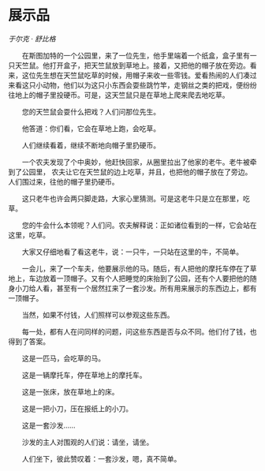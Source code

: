 # 展示品

*于尔克 · 舒比格*

　　在斯图加特的一个公园里，来了一位先生，他手里端着一个纸盒，盒子里有一只天竺鼠。他打开盒子，把天竺鼠放到草地上。接着，又把他的帽子放在旁边。看来，这位先生想在天竺鼠吃草的时候，用帽子来收一些零钱。爱看热闹的人们凑过来看这只小动物，他们以为这只小东西会耍些跳竹竿，走钢丝之类的把戏，便纷纷往地上的帽子里投硬币。可是，这天竺鼠只是在草地上爬来爬去地吃草。

　　您的天竺鼠会耍什么把戏？人们问那位先生。

　　他答道：你们看，它会在草地上跑，会吃草。

　　人们继续看着，继续不断地向帽子里扔硬币。

　　一个农夫发现了个中奥妙，他赶快回家，从圈里拉出了他家的老牛。老牛被牵到了公园里， 农夫让它在天竺鼠的边上吃草，并且，也把他的帽子放在了旁边。人们围过来，往他的帽子里扔硬币。

　　这只老牛也许会两只脚走路，大家心里猜测。可是这老牛只是立在那里，吃草。

　　您的牛会什么本领呢？人们问。农夫解释说：正如诸位看到的一样，它会站在这里，吃草。

　　大家又仔细地看了看这老牛，说：一只牛，一只站在这里的牛，不简单。

　　一会儿，来了一个车夫，他要展示他的马。随后，有人把他的摩托车停在了草地上，车边放着一顶帽子。又有个人把睡觉的床抬到了公园，还有个人要把他的随身小刀给人看，甚至有一个居然扛来了一套沙发。所有用来展示的东西边上，都有一顶帽子。

　　当然，如果不付钱，人们照样可以参观这些东西。

　　每一处，都有人在问同样的问题，问这些东西是否与众不同。他们付了钱，也得到了答案。

　　这是一匹马，会吃草的马。

　　这是一辆摩托车，停在草地上的摩托车。

　　这是一张床，放在草地上的床。

　　这是一把小刀，压在报纸上的小刀。

　　这是一套沙发……

　　沙发的主人对围观的人们说：请坐，请坐。

　　人们坐下，彼此赞叹着：一套沙发，嗯，真不简单。